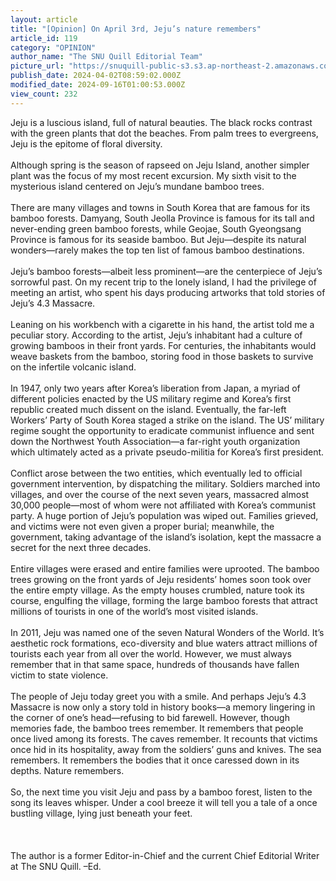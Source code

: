 ```yaml
---
layout: article
title: "[Opinion] On April 3rd, Jeju’s nature remembers"
article_id: 119
category: "OPINION"
author_name: "The SNU Quill Editorial Team"
picture_url: "https://snuquill-public-s3.s3.ap-northeast-2.amazonaws.com/photo/article/1f4e2964-6b80-4cfe-b382-e0d35bd0bf29.jpg"
publish_date: 2024-04-02T08:59:02.000Z
modified_date: 2024-09-16T01:00:53.000Z
view_count: 232
---
```


Jeju is a luscious island, full of natural beauties. The black rocks contrast with the green plants that dot the beaches. From palm trees to evergreens, Jeju is the epitome of floral diversity. <br><br>Although spring is the season of rapseed on Jeju Island, another simpler plant was the focus of my most recent excursion. My sixth visit to the mysterious island centered on Jeju’s mundane bamboo trees. <br><br>There are many villages and towns in South Korea that are famous for its bamboo forests. Damyang, South Jeolla Province is famous for its tall and never-ending green bamboo forests, while Geojae, South Gyeongsang Province is famous for its seaside bamboo. But Jeju—despite its natural wonders—rarely makes the top ten list of famous bamboo destinations. <br><br>Jeju’s bamboo forests—albeit less prominent—are the centerpiece of Jeju’s sorrowful past. On my recent trip to the lonely island, I had the privilege of meeting an artist, who spent his days producing artworks that told stories of Jeju’s 4.3 Massacre. <br><br>Leaning on his workbench with a cigarette in his hand, the artist told me a peculiar story. According to the artist, Jeju’s inhabitant had a culture of growing bamboos in their front yards. For centuries, the inhabitants would weave baskets from the bamboo, storing food in those baskets to survive on the infertile volcanic island. <br><br>In 1947, only two years after Korea’s liberation from Japan, a myriad of different policies enacted by the US military regime and Korea’s first republic created much dissent on the island. Eventually, the far-left Workers’ Party of South Korea staged a strike on the island. The US’ military regime sought the opportunity to eradicate communist influence and sent down the Northwest Youth Association—a far-right youth organization which ultimately acted as a private pseudo-militia for Korea’s first president. <br><br>Conflict arose between the two entities, which eventually led to official government intervention, by dispatching the military. Soldiers marched into villages, and over the course of the next seven years, massacred almost 30,000 people—most of whom were not affiliated with Korea’s communist party. A huge portion of Jeju’s population was wiped out. Families grieved, and victims were not even given a proper burial; meanwhile, the government, taking advantage of the island’s isolation, kept the massacre a secret for the next three decades. <br><br>Entire villages were erased and entire families were uprooted. The bamboo trees growing on the front yards of Jeju residents’ homes soon took over the entire empty village. As the empty houses crumbled, nature took its course, engulfing the village, forming the large bamboo forests that attract millions of tourists in one of the world’s most visited islands. <br><br>In 2011, Jeju was named one of the seven Natural Wonders of the World. It’s aesthetic rock formations, eco-diversity and blue waters attract millions of tourists each year from all over the world. However, we must always remember that in that same space, hundreds of thousands have fallen victim to state violence. <br><br>The people of Jeju today greet you with a smile. And perhaps Jeju’s 4.3 Massacre is now only a story told in history books—a memory lingering in the corner of one’s head—refusing to bid farewell. However, though memories fade, the bamboo trees remember. It remembers that people once lived among its forests. The caves remember. It recounts that victims once hid in its hospitality, away from the soldiers’ guns and knives. The sea remembers. It remembers the bodies that it once caressed down in its depths. Nature remembers. <br><br>So, the next time you visit Jeju and pass by a bamboo forest, listen to the song its leaves whisper. Under a cool breeze it will tell you a tale of a once bustling village, lying just beneath your feet.<br><br><br><br>The author is a former Editor-in-Chief and the current Chief Editorial Writer at The SNU Quill. –Ed. <br>
